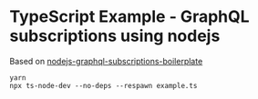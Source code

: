 # TypeScript Example - GraphQL subscriptions using nodejs

Based on [nodejs-graphql-subscriptions-boilerplate](https://github.com/hasura/nodejs-graphql-subscriptions-boilerplate)

```
yarn
npx ts-node-dev --no-deps --respawn example.ts
```

